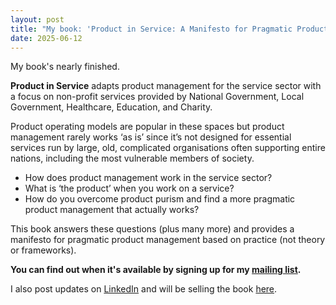 ```yaml
---
layout: post
title: "My book: 'Product in Service: A Manifesto for Pragmatic Product Management'"
date: 2025-06-12
---
```


My book's nearly finished.

**Product in Service** adapts product management for the service sector with a focus on non-profit services provided by National Government, Local Government, Healthcare, Education, and Charity.

Product operating models are popular in these spaces but product management rarely works ‘as is’ since it’s not designed for essential services run by large, old, complicated organisations often supporting entire nations, including the most vulnerable members of society.

- How does product management work in the service sector?
- What is ‘the product’ when you work on a service?
- How do you overcome product purism and find a more pragmatic product management that actually works?

This book answers these questions (plus many more) and provides a manifesto for pragmatic product management based on practice (not theory or frameworks).

**You can find out when it's available by signing up for my [mailing list](https://productinservice.substack.com/).**

I also post updates on [LinkedIn](https://www.linkedin.com/in/scottcolfer/) and will be selling the book [here](https://www.productin.services/).
